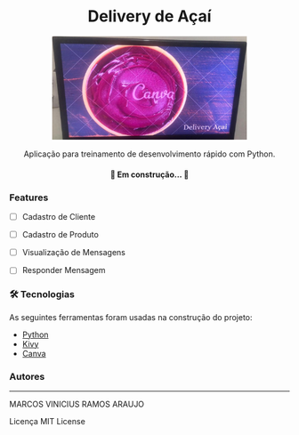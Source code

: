 <h1 align="center">Delivery de Açaí</h1>
<p align="center">
  <img src="delivery_acai_icone.jpeg" width="350" title="hover text">
</p>
<p align="center">Aplicação para treinamento de desenvolvimento rápido com Python.</p>

<h4 align="center"> 
	🚧  Em construção...  🚧
</h4>

### Features

- [ ] Cadastro de Cliente
- [ ] Cadastro de Produto
- [ ] Visualização de Mensagens
- [ ] Responder Mensagem


### 🛠 Tecnologias

As seguintes ferramentas foram usadas na construção do projeto:

- [Python](https://www.python.org/)
- [Kivy](https://kivy.org/#home)
- [Canva](https://www.canva.com/pt_br/)


### Autores
---
MARCOS VINICIUS RAMOS ARAUJO

Licença
MIT License
